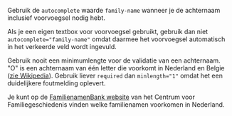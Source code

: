 <!-- @license CC0-1.0 -->
<!-- markdownlint-disable MD041 -->

Gebruik de `autocomplete` waarde `family-name` wanneer je de achternaam inclusief voorvoegsel nodig hebt.

Als je een eigen textbox voor voorvoegsel gebruikt, gebruik dan niet `autocomplete="family-name"` omdat daarmee het voorvoegsel automatisch in het verkeerde veld wordt ingevuld.

Gebruik nooit een minimumlengte voor de validatie van een achternaam. "O" is een achternaam van één letter die voorkomt in Nederland en Belgie ([zie Wikipedia](<https://nl.wikipedia.org/wiki/O_(achternaam)>)). Gebruik liever `required` dan `minlength="1"` omdat het een duidelijkere foutmelding oplevert.

Je kunt op de [FamilienamenBank website](https://www.cbgfamilienamen.nl/nfb/) van het Centrum voor Familiegeschiedenis vinden welke familienamen voorkomen in Nederland.
